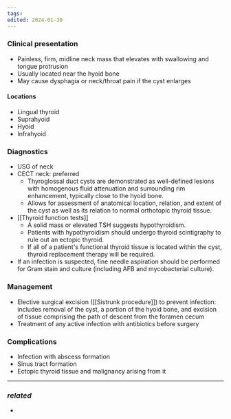 ```yaml
---
tags: 
edited: 2024-01-30
---
```

### Clinical presentation
- Painless, firm, midline neck mass that elevates with swallowing and tongue protrusion
- Usually located near the hyoid bone 
- May cause dysphagia or neck/throat pain if the cyst enlarges
#### Locations
- Lingual thyroid
- Suprahyoid
- Hyoid
- Infrahyoid 

### Diagnostics
- USG of neck
- CECT neck: preferred
	- Thyroglossal duct cysts are demonstrated as well-defined lesions with homogenous fluid attenuation and surrounding rim enhancement, typically close to the hyoid bone.
	- Allows for assessment of anatomical location, relation, and extent of the cyst as well as its relation to normal orthotopic thyroid tissue.
- [[Thyroid function tests]] 
	- A solid mass or elevated TSH suggests hypothyroidism. 
	- Patients with hypothyroidism should undergo thyroid scintigraphy to rule out an ectopic thyroid. 
	- If all of a patient's functional thyroid tissue is located within the cyst, thyroid replacement therapy will be required.
- If an infection is suspected, fine needle aspiration should be performed for Gram stain and culture (including AFB and mycobacterial culture).
### Management
- Elective surgical excision ([[Sistrunk procedure]]) to prevent infection: includes removal of the cyst, a portion of the hyoid bone, and excision of tissue comprising the path of descent from the foramen cecum
- Treatment of any active infection with antibiotics before surgery

### Complications
- Infection with abscess formation
- Sinus tract formation
- Ectopic thyroid tissue and malignancy arising from it 

---
### *related*
- 